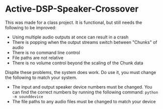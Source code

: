 # Active-DSP-Speaker-Crossover

This was made for a class project. It is functional, but still needs the following to be improved:
- Using multiple audio outputs at once can result in a crash
- There is popping when the output streams switch between "Chunks" of audio
- There is no command line control
- File paths are not relative
- There is no volume control beyond the scaling of the Chunk data

Dispite these problems, the system does work. Do use it, you must change the following to match your system.
- The input and output speaker device numbers must be changed. You can find the correct numbers by running the following command: ```python -m sounddevice```
- The file paths to any audio files must be changed to match your device
